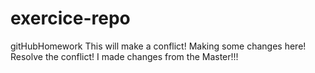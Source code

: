 # exercice-repo
gitHubHomework
This will make a conflict!
Making some changes here!
Resolve the conflict!
I made changes from the Master!!!

